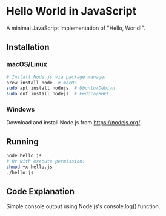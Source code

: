 # Hello World in JavaScript

A minimal JavaScript implementation of "Hello, World!".

## Installation

### macOS/Linux
```bash
# Install Node.js via package manager
brew install node  # macOS
sudo apt install nodejs  # Ubuntu/Debian
sudo dnf install nodejs  # Fedora/RHEL
```

### Windows
Download and install Node.js from https://nodejs.org/

## Running

```bash
node hello.js
# Or with execute permission:
chmod +x hello.js
./hello.js
```

## Code Explanation

Simple console output using Node.js's console.log() function.

